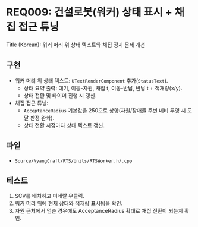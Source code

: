 # REQ009: 건설로봇(워커) 상태 표시 + 채집 접근 튜닝

Title (Korean): 워커 머리 위 상태 텍스트와 채집 정지 문제 개선

## 구현
- 워커 머리 위 상태 텍스트: `UTextRenderComponent` 추가(`StatusText`).
  - 상태 요약 출력: 대기, 이동-자원, 채집 t, 이동-반납, 반납 t + 적재량(x/y).
  - 상태 전환 및 타이머 진행 시 갱신.
- 채집 접근 튜닝:
  - `AcceptanceRadius` 기본값을 250으로 상향(자원/장애물 주변 네비 투영 시 도달 판정 완화).
  - 상태 전환 시점마다 상태 텍스트 갱신.

## 파일
- `Source/NyangCraft/RTS/Units/RTSWorker.h/.cpp`

## 테스트
1) SCV를 배치하고 미네랄 우클릭.
2) 워커 머리 위에 현재 상태와 적재량 표시됨을 확인.
3) 자원 근처에서 멈춘 경우에도 AcceptanceRadius 확대로 채집 전환이 되는지 확인.

